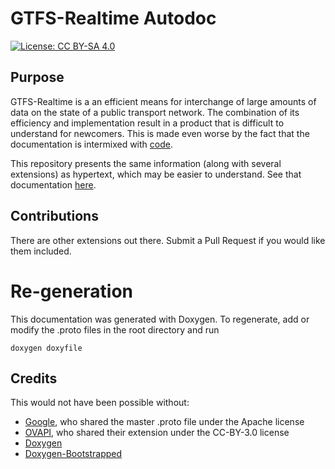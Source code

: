 # GTFS-Realtime Autodoc

[![License: CC BY-SA 4.0](https://img.shields.io/badge/License-CC%20BY--SA%204.0-lightgrey.svg)](http://creativecommons.org/licenses/by-sa/4.0/)

## Purpose
GTFS-Realtime is a an efficient means for interchange of large amounts of data on the state of a public transport network. The combination of its efficiency and implementation result in a product that is difficult to understand for newcomers. This is made even worse by the fact that the documentation is intermixed with [code](https://developers.google.com/transit/gtfs-realtime/gtfs-realtime-proto).

This repository presents the same information (along with several extensions) as hypertext, which may be easier to understand. See that documentation [here](https://laidig.github.io/gtfs-rt-autodoc/index.html).

## Contributions
There are other extensions out there. Submit a Pull Request if you would like them included.

# Re-generation
This documentation was generated with Doxygen. To regenerate, add or modify the .proto files in the root directory and run
  
    doxygen doxyfile

## Credits
This would not have been possible without:
* [Google](https://developers.google.com/transit/gtfs-realtime/), who shared the master .proto file under the Apache license
* [OVAPI](http://ovapi.nl), who shared their extension under the CC-BY-3.0 license
* [Doxygen](http://www.stack.nl/~dimitri/doxygen/)
* [Doxygen-Bootstrapped](https://github.com/Velron/doxygen-bootstrapped)

